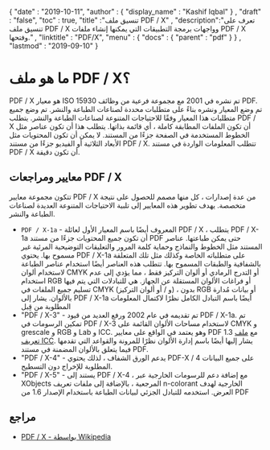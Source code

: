 {
  "date" : "2019-10-11",
  "author" : {
    "display_name" : "Kashif Iqbal"
} ,
  "draft" : "false",
  "toc" : true,
  "title" :"تنسيق ملف PDF / X" ,
  "description":"تعرف على تنسيق ملف PDF / X وواجهات برمجة التطبيقات التي يمكنها إنشاء ملفات PDF / X وفتحها." ,
  "linktitle" : "PDF/X",
  "menu" : {
    "docs" : {
      "parent" : "pdf"
}
} ,
  "lastmod" : "2019-09-10"
}

# ما هو ملف PDF / X؟ #

PDF / X هو معيار ISO 15930 تم نشره في 2001 مع مجموعة فرعية من وظائف PDF. تم وضع المعيار ونشره بناءً على متطلبات محددة لصناعات الطباعة والنشر. تم وضع جميع متطلبات هذا المعيار وفقًا للاحتياجات المتنوعة لصناعات الطباعة والنشر. يتطلب PDF / X أن تكون الملفات المطابقة كاملة ، أي قائمة بذاتها. يتطلب هذا أن تكون عناصر مثل الخطوط المستخدمة في الصفحة جزءًا من المستند. لا يمكن أن تكون المحتويات مثل الأبعاد الثلاثية أو الفيديو جزءًا من مستند PDF / X. تتطلب المعلومات الواردة في مستند PDF / X أن تكون دقيقة.

## معايير ومراجعات PDF / X ##

تتكون مجموعة معايير PDF / X من عدة إصدارات ، كل منها مصمم للحصول على نتيجة متخصصة. يهدف تطوير هذه المعايير إلى تلبية الاحتياجات المتنوعة العديدة لصناعات الطباعة والنشر.

* `PDF / X-1a` - المعروف أيضًا باسم المعيار الأول لعائلة PDF / X ، يتطلب PDF / X-1a أن تكون جميع المحتويات جزءًا من مستند PDF حتى يمكن طباعتها. عناصر المستند مثل الخطوط والنماذج وحماية كلمة المرور والتعليقات التوضيحية المرئية غير مسموح بها. يحتوي PDF / X-1a على متطلباته الخاصة وكذلك مثل تلك المتعلقة بالشفافية والطبقات المسموح بها. تتطلب هذه العناصر أيضًا استخدام عناصر الطباعة لاستخدام ألوان CMYK أو التدرج الرمادي أو ألوان التركيز فقط ، مما يؤدي إلى عدم استخدام RGB أو فراغات الألوان المستقلة عن الجهاز. هي للتبادلات التي يتم فيها تسليم جميع الملفات في CMYK (و / أو ألوان التركيز) ، بدون RGB أو بيانات مُدارة بالألوان. يشار إلى PDF / X-1a أيضًا باسم التبادل الكامل نظرًا لاكتمال المعلومات المطلوبة من قِبل
* "PDF / X-3" - تم تقديمه في عام 2002 ورفع العديد من قيود PDF / X-1a. تم تمكين الرسومات في PDF / X-3 لاستخدام مساحات الألوان القائمة على CMYK و grescale و RGB و Lab و ICC. وهو يعتمد في الواقع على معايير PDF 1.3 مع [ملف تعريف ICC](https://en.wikipedia.org/wiki/ICC_Profile). يشار إليها أيضًا باسم إدارة الألوان نظرًا للمرونة والقواعد التي تقدمها فيما يتعلق بالألوان المضمنة في مستند PDF.
* "PDF / X-4" - يدعم الورق الشفاف ، لذلك يحتوي PDF-X / 4 على جميع البيانات المطلوبة للإخراج دون التسطيح.
* "PDF / X-5" - يستند إلى PDF / X-4 ، مع إضافة دعم للرسومات الخارجية عبر XObjects المرجعية ، بالإضافة إلى ملفات تعريف n-colorant الخارجية لهدف العرض. استخدمه للتبادل الجزئي لبيانات الطباعة باستخدام الإصدار 1.6 من PDF

## مراجع ##

* [PDF / X - بواسطة Wikipedia](https://en.wikipedia.org/wiki/PDF/X)

